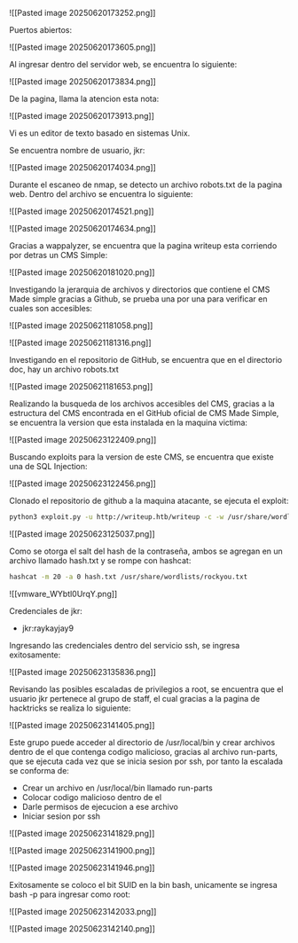 
![[Pasted image 20250620173252.png]]

Puertos abiertos:

![[Pasted image 20250620173605.png]]

Al ingresar dentro del servidor web, se encuentra lo siguiente:

![[Pasted image 20250620173834.png]]

De la pagina, llama la atencion esta nota:

![[Pasted image 20250620173913.png]]

Vi es un editor de texto basado en sistemas Unix.

Se encuentra nombre de usuario, jkr:

![[Pasted image 20250620174034.png]]

Durante el escaneo de nmap, se detecto un archivo robots.txt de la pagina web. Dentro del archivo se encuentra lo siguiente:

![[Pasted image 20250620174521.png]]

![[Pasted image 20250620174634.png]]

Gracias a wappalyzer, se encuentra que la pagina writeup esta corriendo por detras un CMS Simple:

![[Pasted image 20250620181020.png]]


Investigando la jerarquia de archivos y directorios que contiene el CMS Made simple gracias a Github, se prueba una por una para verificar en cuales son accesibles:

![[Pasted image 20250621181058.png]]

![[Pasted image 20250621181316.png]]

Investigando en el repositorio de GitHub, se encuentra que en el directorio doc, hay un archivo robots.txt

![[Pasted image 20250621181653.png]]

Realizando la busqueda de los archivos accesibles del CMS, gracias a la estructura del CMS encontrada en el GitHub oficial de CMS Made Simple, se encuentra la version que esta instalada en la maquina victima:

![[Pasted image 20250623122409.png]]

Buscando exploits para la version de este CMS, se encuentra que existe una de SQL Injection:

![[Pasted image 20250623122456.png]]

Clonado el repositorio de github a la maquina atacante, se ejecuta el exploit:

```bash
python3 exploit.py -u http://writeup.htb/writeup -c -w /usr/share/wordlists/rockyou.txt
```

![[Pasted image 20250623125037.png]]

Como se otorga el salt del hash de la contraseña, ambos se agregan en un archivo llamado hash.txt y se rompe con hashcat:

```bash
hashcat -m 20 -a 0 hash.txt /usr/share/wordlists/rockyou.txt
```

![[vmware_WYbtl0UrqY.png]]

Credenciales de jkr:
- jkr:raykayjay9

Ingresando las credenciales dentro del servicio ssh, se ingresa exitosamente:

![[Pasted image 20250623135836.png]]

Revisando las posibles escaladas de privilegios a root, se encuentra que el usuario jkr pertenece al grupo de staff, el cual gracias a la pagina de hacktricks se realiza lo siguiente:

![[Pasted image 20250623141405.png]]

Este grupo puede acceder al directorio de /usr/local/bin y crear archivos dentro de el que contenga codigo malicioso, gracias al archivo run-parts, que se ejecuta cada vez que se inicia sesion por ssh, por tanto la escalada se conforma de:

- Crear un archivo en /usr/local/bin llamado run-parts
- Colocar codigo malicioso dentro de el
- Darle permisos de ejecucion a ese archivo
- Iniciar sesion por ssh

![[Pasted image 20250623141829.png]]

![[Pasted image 20250623141900.png]]

![[Pasted image 20250623141946.png]]

Exitosamente se coloco el bit SUID en la bin bash, unicamente se ingresa bash -p para ingresar como root:

![[Pasted image 20250623142033.png]]

![[Pasted image 20250623142140.png]]